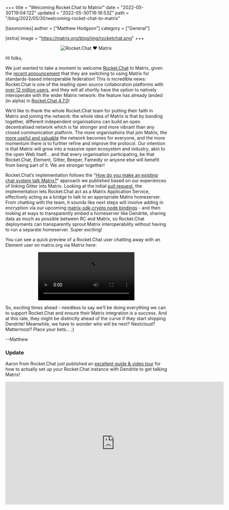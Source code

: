 +++
title = "Welcoming Rocket.Chat to Matrix!"
date = "2022-05-30T19:04:12Z"
updated = "2022-05-30T16:16:53Z"
path = "/blog/2022/05/30/welcoming-rocket-chat-to-matrix"

[taxonomies]
author = ["Matthew Hodgson"]
category = ["General"]

[extra]
image = "https://matrix.org/blog/img/rocketchat.png"
+++

<div style="text-align: center">
<img src="/blog/img/rocketchat.png" alt="Rocket.Chat ♥️ Matrix"/>
</div>

Hi folks,

We just wanted to take a moment to welcome [Rocket.Chat](https://rocket.chat) to Matrix, given the [recent announcement](https://rocket.chat/press-releases/rocket-chat-leverages-matrix-protocol-for-decentralized-and-interoperable-communications) that they are switching to using Matrix for standards-based interoperable federation!  This is incredible news: Rocket.Chat is one of the leading open source collaboration platforms with [over 12 million users](https://rocket.chat/company/about-us), and they will all shortly have the option to natively interoperate with the wider Matrix network: the feature has already landed (in alpha) in [Rocket.Chat 4.7.0](https://github.com/RocketChat/Rocket.Chat/releases/tag/4.7.0)!

We’d like to thank the whole Rocket.Chat team for putting their faith in Matrix and joining the network: the whole idea of Matrix is that by banding together, different independent organisations can build an open decentralised network which is far stronger and more vibrant than any closed communication platform.  The more organisations that join Matrix, the [more useful and valuable](https://en.wikipedia.org/wiki/Metcalfe%27s_law) the network becomes for everyone, and the more momentum there is to further refine and improve the protocol.  Our intention is that Matrix will grow into a massive open ecosystem and industry, akin to the open Web itself… and that every organisation participating, be that Rocket.Chat, Element, Gitter, Beeper, Famedly or anyone else will benefit from being part of it. We are stronger together!

Rocket.Chat’s implementation follows the “[How do you make an existing chat system talk Matrix?](https://matrix.org/blog/2020/12/07/gitter-now-speaks-matrix#how-do-you-make-an-existing-chat-system-talk-matrix)” approach we published based on our experiences of linking Gitter into Matrix. Looking at the initial [pull request](https://github.com/RocketChat/Rocket.Chat/pull/23688), the implementation lets Rocket.Chat act as a Matrix Application Service, effectively acting as a bridge to talk to an appropriate Matrix homeserver.  From chatting with the team, it sounds like next steps will involve adding in encryption via our upcoming [matrix-sdk-crypto node bindings](https://github.com/matrix-org/matrix-rust-sdk/issues/699) - and then looking at ways to transparently embed a homeserver like Dendrite, sharing data as much as possible between RC and Matrix, so Rocket.Chat deployments can transparently sprout Matrix interoperability without having to run a separate homeserver.  Super exciting!

You can see a quick preview of a Rocket.Chat user chatting away with an Element user on matrix.org via Matrix here:

<div style="text-align: center; width: 100%">
<video src="/blog/img/164530391-e8b17ecd-a4d0-4ef8-a8b7-81230c1773d3.mp4" controls/>
<br/>
<br/>
</div>

So, exciting times ahead - needless to say we’ll be doing everything we can to support Rocket.Chat and ensure their Matrix integration is a success.  And at this rate, they might be distinctly ahead of the curve if they start shipping Dendrite!  Meanwhile, we have to wonder who will be next? Nextcloud? Mattermost? Place your bets… ;)

--Matthew

### Update

Aaron from Rocket.Chat just published an [excellent guide & video tour](https://geekgonecrazy.com/2022/05/30/rocketchat-and-the-matrix-protocol/) for how to actually set up your Rocket.Chat instance with Dendrite to get talking Matrix!

<div style="text-align: center">
<iframe width="680" height="383" src="https://www.youtube.com/embed/oQhIH8kql9I" title="YouTube video player" frameborder="0" allow="accelerometer; autoplay; clipboard-write; encrypted-media; gyroscope; picture-in-picture" allowfullscreen></iframe>
</div>
